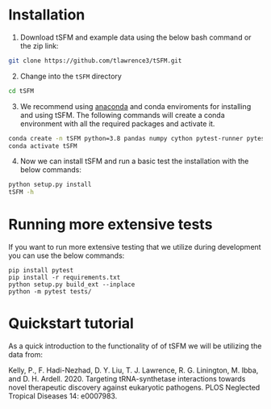 
# Installation
1. Download tSFM and example data using the below bash command or the zip link: 
```bash
git clone https://github.com/tlawrence3/tSFM.git
```
2. Change into the `tSFM` directory
```bash
cd tSFM
```
3. We recommend using [anaconda](https://www.anaconda.com/products/individual) and conda enviroments for installing and using tSFM. The following commands will create a conda environment with all the required packages and activate it.
```bash
conda create -n tSFM python=3.8 pandas numpy cython pytest-runner pytest scipy pasty mpmath statsmodels
conda activate tSFM
```
4. Now we can install tSFM and run a basic test the installation with the below commands:
```bash
python setup.py install
tSFM -h
```

# Running more extensive tests
If you want to run more extensive testing that we utilize during development you can use the below commands:
```shell
pip install pytest
pip install -r requirements.txt
python setup.py build_ext --inplace
python -m pytest tests/
```

# Quickstart tutorial
As a quick introduction to the functionality of of tSFM we will be utilizing the data from: 

Kelly, P., F. Hadi-Nezhad, D. Y. Liu, T. J. Lawrence, R. G. Linington, M. Ibba, and D. H. Ardell. 2020. Targeting tRNA-synthetase interactions towards novel therapeutic discovery against eukaryotic pathogens. PLOS Neglected Tropical Diseases 14: e0007983.
